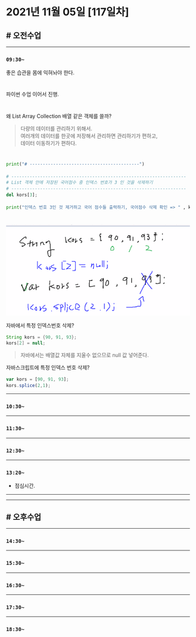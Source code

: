 # 2021년 11월 05일 [117일차]

## # 오전수업
----
### `09:30~`

좋은 습관을 몸에 익혀놔야 한다.      

#

파이썬 수업 이어서 진행.    

#

왜 List Array Collection 배열 같은 객체를 쓸까?       
> 다량의 데이터를 관리하기 위해서.       
> 여러개의 데이터를 한곳에 저장해서 관리하면 관리하기가 편하고,   
> 데이터 이동하기가 편하다.   

#

```python
print("# ------------------------------------------")

# -------------------------------------------------------------------
# List 객체 안에 저장된 국어점수 중 인덱스 번호가 3 인 것을 삭제하기 
# -------------------------------------------------------------------
del kors[3];

print("인덱스 번호 3인 것 제거하고 국어 점수들 출력하기, 국어점수 삭제 확인 => " , kors ,);    
```

#

![자바 자스에서 인덱스번호 삭제 법](https://github.com/SungWoo0315/study-repository/blob/main/image-save/20211105%201009_%EB%B0%B0%EC%97%B4%EC%82%AD%EC%A0%9C.png)      

자바에서 특정 인덱스번호 삭제?    

```java
String kors = {90, 91, 93};
kors[2] = null;
```
> 자바에서는 배열값 자체를 지울수 없으므로 null 값 넣어준다.  

자바스크립트에 특정 인덱스 번호 삭제?  

```javascript
var kors = [90, 91, 93];
kors.splice(2,1);
```

----
### `10:30~`
















----
### `11:30~`








----
### `12:30~`








----
### `13:20~`

  - 점심시간.

---
---

## # 오후수업

---
### `14:30~`










---
### `15:30~`









----
### `16:30~`








----
### `17:30~`








----
### `18:30~`
